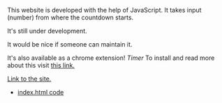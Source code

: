This website is developed with the help of JavaScript. It takes input (number) from where the countdown starts.

It's still under development.

It would be nice if someone can maintain it.

It's also available as a chrome extension!
_Timer_ 
    To install and read more about this visit   [this link.](https://chrome.google.com/webstore/detail/timer/oacohgiedfmeeefjklfbngcifkmafmno)

[Link to the site.](https://hitensam.github.io/JavaScript/timer/index.html) 
* [index.html code](/timer/index.html)

